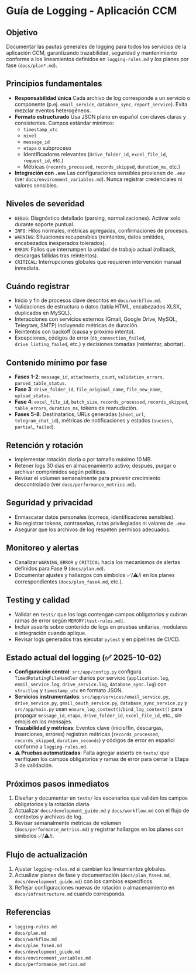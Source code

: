 # Guía de Logging - Aplicación CCM

## Objetivo
Documentar las pautas generales de logging para todos los servicios de la aplicación CCM, garantizando trazabilidad, seguridad y mantenimiento conforme a los lineamientos definidos en `logging-rules.md` y los planes por fase (`docs/plan*.md`).

## Principios fundamentales
- **Responsabilidad única**
  Cada archivo de log corresponde a un servicio o componente (p.ej. `email_service`, `database_sync`, `report_service`). Evita mezclar eventos heterogéneos.
- **Formato estructurado**
  Usa JSON plano en español con claves claras y consistentes. Campos estándar mínimos:
  - `timestamp_utc`
  - `nivel`
  - `message_id`
  - `etapa` o subproceso
  - Identificadores relevantes (`drive_folder_id`, `excel_file_id`, `request_id`, etc.)
  - Métricas (`records_processed`, `records_skipped`, `duration_ms`, etc.)
- **Integración con `.env`**
  Las configuraciones sensibles provienen de `.env` (ver `docs/environment_variables.md`). Nunca registrar credenciales ni valores sensibles.

## Niveles de severidad
- `DEBUG`: Diagnóstico detallado (parsing, normalizaciones). Activar solo durante soporte puntual.
- `INFO`: Hitos normales, métricas agregadas, confirmaciones de procesos.
- `WARNING`: Situaciones recuperables (reintentos, datos omitidos, encabezados inesperados tolerados).
- `ERROR`: Fallos que interrumpen la unidad de trabajo actual (rollback, descargas fallidas tras reintentos).
- `CRITICAL`: Interrupciones globales que requieren intervención manual inmediata.

## Cuándo registrar
- Inicio y fin de procesos clave descritos en `docs/workflow.md`.
- Validaciones de estructura o datos (tabla HTML, encabezados XLSX, duplicados en MySQL).
- Interacciones con servicios externos (Gmail, Google Drive, MySQL, Telegram, SMTP) incluyendo métricas de duración.
- Reintentos con backoff (causa y próximo intento).
- Excepciones, códigos de error (`db_connection_failed`, `drive_listing_failed`, etc.) y decisiones tomadas (reintentar, abortar).

## Contenido mínimo por fase
- **Fases 1-2**: `message_id`, `attachments_count`, `validation_errors`, `parsed_table_status`.
- **Fase 3**: `drive_folder_id`, `file_original_name`, `file_new_name`, `upload_status`.
- **Fase 4**: `excel_file_id`, `batch_size`, `records_processed`, `records_skipped`, `table_errors`, `duration_ms`, tokens de reanudación.
- **Fases 5-8**: Destinatarios, URLs generadas (`sheet_url`, `telegram_chat_id`), métricas de notificaciones y estados (`success`, `partial`, `failed`).

## Retención y rotación
- Implementar rotación diaria o por tamaño máximo 10 MB.
- Retener logs 30 días en almacenamiento activo; después, purgar o archivar comprimidos según políticas.
- Revisar el volumen semanalmente para prevenir crecimiento descontrolado (ver `docs/performance_metrics.md`).

## Seguridad y privacidad
- Enmascarar datos personales (correos, identificadores sensibles).
- No registrar tokens, contraseñas, rutas privilegiadas ni valores de `.env`.
- Asegurar que los archivos de log respeten permisos adecuados.

## Monitoreo y alertas
- Canalizar `WARNING`, `ERROR` y `CRITICAL` hacia los mecanismos de alertas definidos para Fase 9 (`docs/plan.md`).
- Documentar ajustes y hallazgos con símbolos ✅/⚠️/ℹ️ en los planes correspondientes (`docs/plan_fase4.md`, etc.).

## Testing y calidad
- Validar en `tests/` que los logs contengan campos obligatorios y cubran ramas de error según `MEMORY[test-rules.md]`.
- Incluir asserts sobre contenido de logs en pruebas unitarias, modulares e integración cuando aplique.
- Revisar logs generados tras ejecutar `pytest` y en pipelines de CI/CD.

## Estado actual del logging (✅ 2025-10-02)
- **Configuración central**: `src/app/config.py` configura `TimedRotatingFileHandler` diarios por servicio (`application.log`, `email_service.log`, `drive_service.log`, `database_sync.log`) con `structlog` y `timestamp_utc` en formato JSON.
- **Servicios instrumentados**: `src/app/services/email_service.py`, `drive_service.py`, `gmail_oauth_service.py`, `database_sync_service.py` y `src/app/main.py` usan `ensure_log_context()`/`bind_log_context()` para propagar `message_id`, `etapa`, `drive_folder_id`, `excel_file_id`, etc., sin emojis en los mensajes.
- **Trazabilidad y métricas**: Eventos clave (inicio/fin, descargas, inserciones, errores) registran métricas (`records_processed`, `records_skipped`, `duration_seconds`) y códigos de error en español conforme a `logging-rules.md`.
- **⚠️ Pruebas automatizadas**: Falta agregar asserts en `tests/` que verifiquen los campos obligatorios y ramas de error para cerrar la Etapa 3 de validación.

## Próximos pasos inmediatos
1. Diseñar y documentar en `tests/` los escenarios que validen los campos obligatorios y la rotación diaria.
2. Actualizar `docs/development_guide.md` y `docs/workflow.md` con el flujo de contextos y archivos de log.
3. Revisar semanalmente métricas de volumen (`docs/performance_metrics.md`) y registrar hallazgos en los planes con símbolos ✅/⚠️/ℹ️.

## Flujo de actualización
1. Ajustar `logging-rules.md` si cambian los lineamientos globales.
2. Actualizar planes de fase y documentación (`docs/plan_fase4.md`, `docs/development_guide.md`) con los cambios específicos.
3. Reflejar configuraciones nuevas de rotación o almacenamiento en `docs/infrastructure.md` cuando corresponda.

## Referencias
- `logging-rules.md`
- `docs/plan.md`
- `docs/workflow.md`
- `docs/plan_fase4.md`
- `docs/development_guide.md`
- `docs/environment_variables.md`
- `docs/performance_metrics.md`
